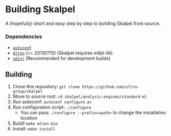 # Building Skalpel

A (hopefully) short and easy step by step to building Skalpel from source.

### Dependencies

- [`autoconf`](http://www.gnu.org/software/autoconf/autoconf.html)
- [`mlton`](https://mlton.org) (>= 20130715) (Skalpel requires mllpt-lib)
- [`smlnj`](https://www.smlnj.org) (Recommended for development builds)

## Building

1. Clone this repository: `git clone https://github.com/ultra-group/skalpel`
2. Move to source root: `cd skalpel/analysis-engines/standard-ml`
3. Run autoconf: `autoconf configure.ac`
4. Run configuration script: `./configure`
    - You can pass `./configure --prefix=<path>` to change the installation location
5. Build! `make mlton-bin`
6. Install: `make install`
